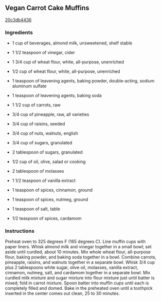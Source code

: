 ## Vegan Carrot Cake Muffins

[20c3db4436](http://allrecipes.com/recipe/vegan-carrot-cake-muffins/)

### Ingredients

 - 1 cup of beverages, almond milk, unsweetened, shelf stable

 - 1 1/2 teaspoon of vinegar, cider

 - 1 3/4 cup of wheat flour, white, all-purpose, unenriched

 - 1/2 cup of wheat flour, white, all-purpose, unenriched

 - 1 teaspoon of leavening agents, baking powder, double-acting, sodium aluminum sulfate

 - 1 teaspoon of leavening agents, baking soda

 - 1 1/2 cup of carrots, raw

 - 3/4 cup of pineapple, raw, all varieties

 - 3/4 cup of raisins, seeded

 - 3/4 cup of nuts, walnuts, english

 - 3/4 cup of sugars, granulated

 - 2 tablespoon of sugars, granulated

 - 1/2 cup of oil, olive, salad or cooking

 - 2 tablespoon of molasses

 - 1 1/2 teaspoon of vanilla extract

 - 1 teaspoon of spices, cinnamon, ground

 - 1 teaspoon of spices, nutmeg, ground

 - 1 teaspoon of salt, table

 - 1/2 teaspoon of spices, cardamom

### Instructions

Preheat oven to 325 degrees F (165 degrees C). Line muffin cups with paper liners. Whisk almond milk and vinegar together in a small bowl; set aside until curdled, about 10 minutes. Mix whole wheat flour, all-purpose flour, baking powder, and baking soda together in a bowl. Combine carrots, pineapple, raisins, and walnuts together in a separate bowl. Whisk 3/4 cup plus 2 tablespoons white sugar, olive oil, molasses, vanilla extract, cinnamon, nutmeg, salt, and cardamom together in a separate bowl. Mix curdled milk mixture and sugar mixture into flour mixture just until batter is mixed; fold in carrot mixture. Spoon batter into muffin cups until each is completely filled and domed. Bake in the preheated oven until a toothpick inserted in the center comes out clean, 25 to 30 minutes.